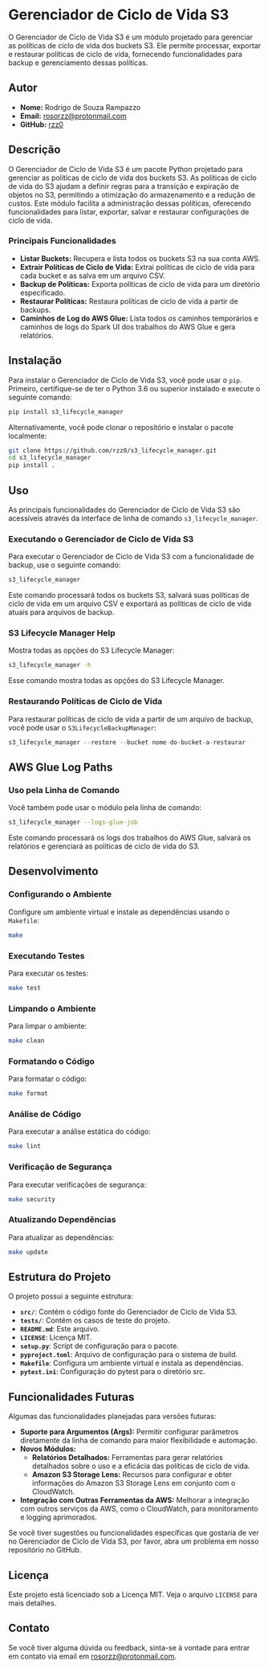 # Gerenciador de Ciclo de Vida S3

O Gerenciador de Ciclo de Vida S3 é um módulo projetado para gerenciar as políticas de ciclo de vida dos buckets S3. Ele permite processar, exportar e restaurar políticas de ciclo de vida, fornecendo funcionalidades para backup e gerenciamento dessas políticas.

## Autor

- **Nome:** Rodrigo de Souza Rampazzo
- **Email:** [rosorzz@protonmail.com](mailto:rosorzz@protonmail.com)
- **GitHub:** [rzz0](https://github.com/rzz0)

## Descrição

O Gerenciador de Ciclo de Vida S3 é um pacote Python projetado para gerenciar as políticas de ciclo de vida dos buckets S3. As políticas de ciclo de vida do S3 ajudam a definir regras para a transição e expiração de objetos no S3, permitindo a otimização do armazenamento e a redução de custos. Este módulo facilita a administração dessas políticas, oferecendo funcionalidades para listar, exportar, salvar e restaurar configurações de ciclo de vida.

### Principais Funcionalidades

- **Listar Buckets:** Recupera e lista todos os buckets S3 na sua conta AWS.
- **Extrair Políticas de Ciclo de Vida:** Extrai políticas de ciclo de vida para cada bucket e as salva em um arquivo CSV.
- **Backup de Políticas:** Exporta políticas de ciclo de vida para um diretório especificado.
- **Restaurar Políticas:** Restaura políticas de ciclo de vida a partir de backups.
- **Caminhos de Log do AWS Glue:** Lista todos os caminhos temporários e caminhos de logs do Spark UI dos trabalhos do AWS Glue e gera relatórios.

## Instalação

Para instalar o Gerenciador de Ciclo de Vida S3, você pode usar o `pip`. Primeiro, certifique-se de ter o Python 3.6 ou superior instalado e execute o seguinte comando:

```bash
pip install s3_lifecycle_manager
```

Alternativamente, você pode clonar o repositório e instalar o pacote localmente:

```bash
git clone https://github.com/rzz0/s3_lifecycle_manager.git
cd s3_lifecycle_manager
pip install .
```

## Uso

As principais funcionalidades do Gerenciador de Ciclo de Vida S3 são acessíveis através da interface de linha de comando `s3_lifecycle_manager`.

### Executando o Gerenciador de Ciclo de Vida S3

Para executar o Gerenciador de Ciclo de Vida S3 com a funcionalidade de backup, use o seguinte comando:

```bash
s3_lifecycle_manager
```

Este comando processará todos os buckets S3, salvará suas políticas de ciclo de vida em um arquivo CSV e exportará as políticas de ciclo de vida atuais para arquivos de backup.

### S3 Lifecycle Manager Help

Mostra todas as opções do S3 Lifecycle Manager:

```bash
s3_lifecycle_manager -h
```

Esse comando mostra todas as opções do S3 Lifecycle Manager.

### Restaurando Políticas de Ciclo de Vida

Para restaurar políticas de ciclo de vida a partir de um arquivo de backup, você pode usar o `S3LifecycleBackupManager`:

```python
s3_lifecycle_manager --restore --bucket nome-do-bucket-a-restaurar
```

## AWS Glue Log Paths

### Uso pela Linha de Comando

Você também pode usar o módulo pela linha de comando:

```bash
s3_lifecycle_manager --logs-glue-job
```

Este comando processará os logs dos trabalhos do AWS Glue, salvará os relatórios e gerenciará as políticas de ciclo de vida do S3.

## Desenvolvimento

### Configurando o Ambiente

Configure um ambiente virtual e instale as dependências usando o `Makefile`:

```bash
make
```

### Executando Testes

Para executar os testes:

```bash
make test
```

### Limpando o Ambiente

Para limpar o ambiente:

```bash
make clean
```

### Formatando o Código

Para formatar o código:

```bash
make format
```

### Análise de Código

Para executar a análise estática do código:

```bash
make lint
```

### Verificação de Segurança

Para executar verificações de segurança:

```bash
make security
```

### Atualizando Dependências

Para atualizar as dependências:

```bash
make update
```

## Estrutura do Projeto

O projeto possui a seguinte estrutura:

- **`src/`**: Contém o código fonte do Gerenciador de Ciclo de Vida S3.
- **`tests/`**: Contém os casos de teste do projeto.
- **`README.md`**: Este arquivo.
- **`LICENSE`**: Licença MIT.
- **`setup.py`**: Script de configuração para o pacote.
- **`pyproject.toml`**: Arquivo de configuração para o sistema de build.
- **`Makefile`**: Configura um ambiente virtual e instala as dependências.
- **`pytest.ini`**: Configuração do pytest para o diretório src.

## Funcionalidades Futuras

Algumas das funcionalidades planejadas para versões futuras:

- **Suporte para Argumentos (Args):** Permitir configurar parâmetros diretamente da linha de comando para maior flexibilidade e automação.
- **Novos Módulos:**
  - **Relatórios Detalhados:** Ferramentas para gerar relatórios detalhados sobre o uso e a eficácia das políticas de ciclo de vida.
  - **Amazon S3 Storage Lens:** Recursos para configurar e obter informações do Amazon S3 Storage Lens em conjunto com o CloudWatch.
- **Integração com Outras Ferramentas da AWS:** Melhorar a integração com outros serviços da AWS, como o CloudWatch, para monitoramento e logging aprimorados.

Se você tiver sugestões ou funcionalidades específicas que gostaria de ver no Gerenciador de Ciclo de Vida S3, por favor, abra um problema em nosso repositório no GitHub.

## Licença

Este projeto está licenciado sob a Licença MIT. Veja o arquivo `LICENSE` para mais detalhes.

## Contato

Se você tiver alguma dúvida ou feedback, sinta-se à vontade para entrar em contato via email em [rosorzz@protonmail.com](mailto:rosorzz@protonmail.com).
